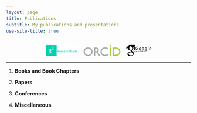 ```yaml
---
layout: page
title: Publications
subtitle: My publications and presentations
use-site-title: true
---
```

<div align="center">
<a href="https://www.researchgate.net/profile/Aleksander_Zywot/" target="_blank"><img src="img/researchgate.png" alt="Research Gate" height="30"></a> &nbsp;&nbsp; <a href="https://orcid.org/0000-0001-9737-6028" target="_blank"><img src="img/ORCID.png" alt="ORCID" height="30"></a> &nbsp;&nbsp; <a href="https://scholar.google.com/citations?hl=en&user=qz3BuKkAAAAJ target="_blank"><img src="img/GoogleScholar.jpg" alt="Google Scholar" height="30"></a>
</div>

----

1. **Books and Book Chapters**

1. **Papers**

1. **Conferences**

1. **Miscellaneous**
